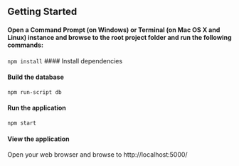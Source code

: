 ## Getting Started

#### Open a Command Prompt (on Windows) or Terminal (on Mac OS X and Linux) instance and browse to the root project folder and run the following commands:

`npm install` #### Install dependencies


#### Build the database
`npm run-script db`

#### Run the application
`npm start`

#### View the application
Open your web browser and browse to http://localhost:5000/
